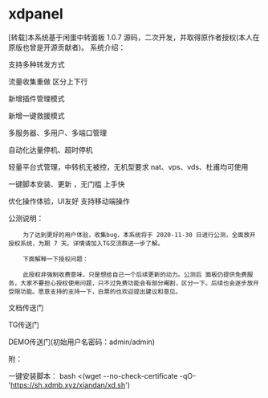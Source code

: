 # xdpanel
[转载]本系统基于闲蛋中转面板 1.0.7 源码，二次开发，并取得原作者授权(本人在原版也曾是开源贡献者)。
系统介绍：

支持多种转发方式

流量收集重做 区分上下行

新增插件管理模式

新增一键救援模式

多服务器、多用户、多端口管理

自动化达量停机、超时停机

轻量平台式管理，中转机无被控，无机型要求 nat、vps、vds、杜甫均可使用

一键脚本安装、更新 ，无门槛 上手快

优化操作体验，UI友好 支持移动端操作

公测说明：

        为了达到更好的用户体验，收集bug，本系统将于 2020-11-30 日进行公测，全面放开授权系统，为期 7 天。详情请加入TG交流群进一步了解。

        下面解释一下授权问题：

        此授权非强制收费意味，只是想给自己一个后续更新的动力。公测后 面板仍提供免费服务，大家不要担心授权使用问题，只不过免费功能会有部分阉割，区分一下。后续也会逐步放开受限功能。愿意支持的支持一下，白票的也欢迎提出建议和意见。

文档传送门

TG传送门

DEMO传送门(初始用户名密码：admin/admin)

附：

一键安装脚本： bash <(wget --no-check-certificate -qO- 'https://sh.xdmb.xyz/xiandan/xd.sh')
